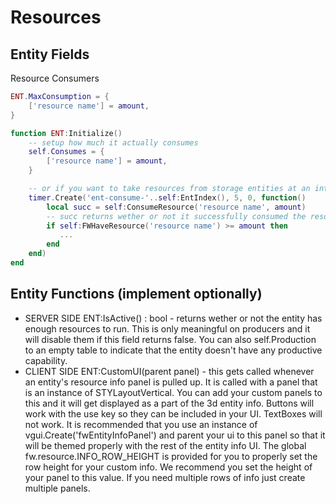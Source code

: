 # Resources

## Entity Fields
Resource Consumers
```Lua
ENT.MaxConsumption = {
	['resource name'] = amount,
}

function ENT:Initialize()
	-- setup how much it actually consumes
	self.Consumes = {
		['resource name'] = amount,
	}

	-- or if you want to take resources from storage entities at an interval then you can do that instead
	timer.Create('ent-consume-'..self:EntIndex(), 5, 0, function()
		local succ = self:ConsumeResource('resource name', amount)
		-- succ returns wether or not it successfully consumed the resource, the resource gets transfered into the haveResources table so you can check for it with
		if self:FWHaveResource('resource name') >= amount then
		   ...
		end
	end)
end
```


## Entity Functions (implement optionally)
 - SERVER SIDE ENT:IsActive() : bool - returns wether or not the entity has enough resources to run. This is only meaningful on producers and it will disable them if this field returns false. You can also self.Production to an empty table to indicate that the entity doesn't have any productive capability.
 - CLIENT SIDE ENT:CustomUI(parent panel) - this gets called whenever an entity's resource info panel is pulled up. It is called with a panel that is an instance of STYLayoutVertical. You can add your custom panels to this and it will get displayed as a part of the 3d entity info. Buttons will work with the use key so they can be included in your UI. TextBoxes will not work. It is recommended that you use an instance of vgui.Create('fwEntityInfoPanel') and parent your ui to this panel so that it will be themed properly with the rest of the entity info UI. The global fw.resource.INFO_ROW_HEIGHT is provided for you to properly set the row height for your custom info. We recommend you set the height of your panel to this value. If you need multiple rows of info just create multiple panels.
